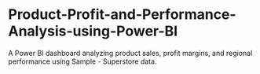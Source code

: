 # Product-Profit-and-Performance-Analysis-using-Power-BI
A Power BI dashboard analyzing product sales, profit margins, and regional performance using Sample - Superstore data.
